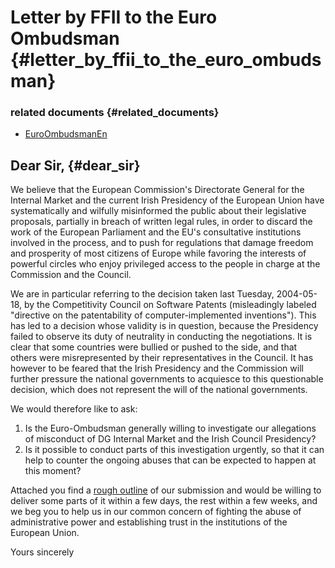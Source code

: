 # Letter by FFII to the Euro Ombudsman {#letter_by_ffii_to_the_euro_ombudsman}

### related documents {#related_documents}

-   [EuroOmbudsmanEn](EuroOmbudsmanEn "wikilink")

## Dear Sir, {#dear_sir}

We believe that the European Commission\'s Directorate General for the
Internal Market and the current Irish Presidency of the European Union
have systematically and wilfully misinformed the public about their
legislative proposals, partially in breach of written legal rules, in
order to discard the work of the European Parliament and the EU\'s
consultative institutions involved in the process, and to push for
regulations that damage freedom and prosperity of most citizens of
Europe while favoring the interests of powerful circles who enjoy
privileged access to the people in charge at the Commission and the
Council.

We are in particular referring to the decision taken last Tuesday,
2004-05-18, by the Competitivity Council on Software Patents
(misleadingly labeled \"directive on the patentability of
computer-implemented inventions\"). This has led to a decision whose
validity is in question, because the Presidency failed to observe its
duty of neutrality in conducting the negotiations. It is clear that some
countries were bullied or pushed to the side, and that others were
misrepresented by their representatives in the Council. It has however
to be feared that the Irish Presidency and the Commission will further
pressure the national governments to acquiesce to this questionable
decision, which does not represent the will of the national governments.

We would therefore like to ask:

1.  Is the Euro-Ombudsman generally willing to investigate our
    allegations of misconduct of DG Internal Market and the Irish
    Council Presidency?
2.  Is it possible to conduct parts of this investigation urgently, so
    that it can help to counter the ongoing abuses that can be expected
    to happen at this moment?

Attached you find a [ rough outline](EuroOmbudsmanEn "wikilink") of our
submission and would be willing to deliver some parts of it within a few
days, the rest within a few weeks, and we beg you to help us in our
common concern of fighting the abuse of administrative power and
establishing trust in the institutions of the European Union.

Yours sincerely
